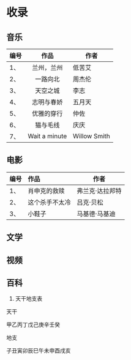 # 收录

## 音乐

|编号|作品|作者|
|--|:--:|--|
|1、|兰州，兰州|低苦艾|
|2、|一路向北|周杰伦|
|3、|天空之城|李志|
|4、|志明与春娇|五月天|
|5、|优雅的穿行|仲佐|
|6、|猫与毛线|庆庆|
|7、|Wait a minute|Willow Smith|

## 电影

|编号|作品|作者|
|--|:--|--|
|1、|肖申克的救赎|弗兰克·达拉邦特|
|2、|这个杀手不太冷|吕克·贝松|
|3、|小鞋子|马基德·马基迪|

## 文学

## 视频

## 百科

1. 天干地支表

天干

甲乙丙丁戊己庚辛壬癸

地支

子丑寅卯辰巳午未申酉戌亥
